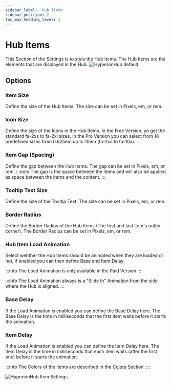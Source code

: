 ```yaml
---
sidebar_label: 'Hub Items'
sidebar_position: 2
toc_max_heading_level: 3
---
```


# Hub Items

This Section of the Settings is to style the Hub Items. The Hub Items are the elements that are displayed in the Hub.
<img src="/img/hyperionhub/hub_on_screen.jpg" alt="HyperionHub default" class="bordered" />

## Options

### Item Size

Define the size of the Hub Items. The size can be set in Pixels, em, or rem.

### Icon Size

Define the size of the Icons in the Hub Items. In the Free Version, yo get the standard fa-2xs to fa-2xl sizes. In the
Pro Version you can select from 18 predefined sizes from 0.625em up to 10em (fa-2xs to fa-10x).

### Item Gap (Spacing)

Define the gap between the Hub Items. The gap can be set in Pixels, em, or rem.
:::note
The gap is the space between the items and will also be applied as space between the items and the content.
:::

### Tooltip Text Size

Define the size of the Tooltip Text. The size can be set in Pixels, em, or rem.

### Border Radius

Define the Border Radius of the Hub Items (The first and last item's outter corner). The Border Radius can be set in
Pixels, em, or rem.

### Hub Item Load Animation

Select wehther the Hub Items should be animated when they are loaded or not, if enabled you can then define Base and
Item Delay.

:::info
The Load Animation is only available in the Paid Version.
:::

:::info
The Load Animation always is a "Slide In" Animation from the side where the Hub is aligned.
:::

### Base Delay

If the Load Animation is enabled you can define the Base Delay here. The Base Delay is the time in milliseconds that the
first item waits before it starts the animation.

### Item Delay

If the Load Animation is enabled you can define the Item Delay here. The Item Delay is the time in milliseconds that
each item waits (after the first one) before it starts the animation.

:::info
The Colors of the items are described in the [Colors](/docs/hyperionhub/settings/design/colors) Section.
:::

<img src="/img/hyperionhub/item_settings.jpg" alt="HyperionHub Item Settings" class="bordered" />





